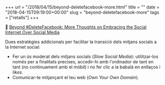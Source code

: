 +++
url = "/2018/04/15/beyond-deletefacebook-more.html"
title = ""
date = "2018-04-15T09:19:00+00:00"
slug = "beyond-deletefacebook-more"
tags = ["retalls"]
+++

📎 [Beyond #DeleteFacebook: More Thoughts on Embracing the Social Internet Over Social Media](http://calnewport.com/blog/2018/03/25/beyond-deletefacebook-more-thoughts-on-embracing-the-social-internet-over-social-media/)

Dues estratègies addicionals per facilitar la transició dels mitjans socials a la Internet social:

  - Fer un ús moderat dels mitjans socials  (*Slow Social Media*): utilitzar-los només per a finalitats precises, accedir-hi amb l'ordinador de tant en tant (no continuament amb el mòbil) i no fer clic a la babalà en enllaços i *likes*.
  - Comunicar-te mitjançant el teu web (*Own Your Own Domain*).

